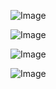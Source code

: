 ![Image](https://github.com/user-attachments/assets/234ba31a-7401-4e40-9f06-f1a69b436e32)

![Image](https://github.com/user-attachments/assets/06617d64-e316-488b-889d-04dcfa924cc7)

![Image](https://github.com/user-attachments/assets/451ba185-9be7-44c6-9464-96de3f0251f8)

![Image](https://github.com/user-attachments/assets/4f99b009-fc1b-4f91-8e69-bb6afdb3d431)
